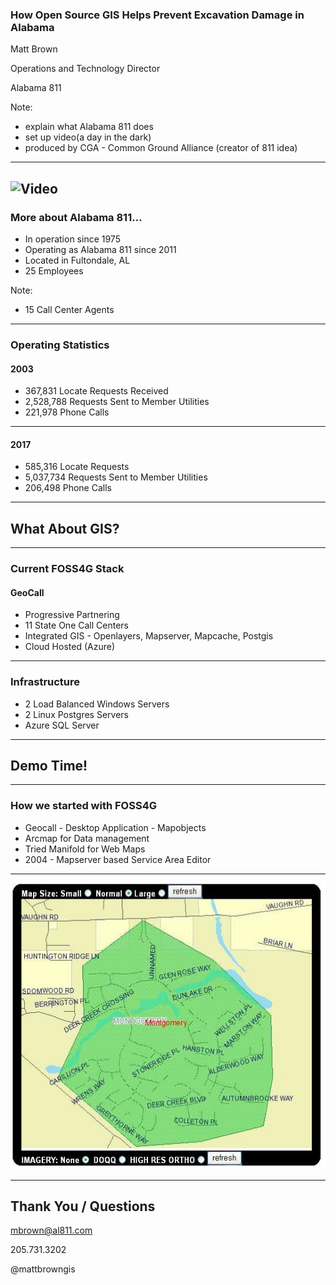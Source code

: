 ### How Open Source GIS Helps Prevent Excavation Damage in Alabama

Matt Brown

Operations and Technology Director

Alabama 811

Note:
 - explain what Alabama 811 does
 - set up video(a day in the dark)
 - produced by CGA - Common Ground Alliance (creator of 811 idea)
---
![Video](https://www.youtube.com/embed/phg5W55xCBw)
---
### More about Alabama 811...
- In operation since 1975
- Operating as Alabama 811 since 2011
- Located in Fultondale, AL
- 25 Employees

Note:
- 15 Call Center Agents

---

### Operating Statistics

#### 2003
- 367,831 Locate Requests Received
- 2,528,788 Requests Sent to Member Utilities
- 221,978 Phone Calls

---

#### 2017
- 585,316 Locate Requests
- 5,037,734 Requests Sent to Member Utilities
- 206,498 Phone Calls

---

## What About GIS?

---
### Current FOSS4G Stack 

#### GeoCall

- Progressive Partnering
- 11 State One Call Centers
- Integrated GIS - Openlayers, Mapserver, Mapcache, Postgis
- Cloud Hosted (Azure)

---

### Infrastructure
- 2 Load Balanced Windows Servers
- 2 Linux Postgres Servers
- Azure SQL Server 

---

## Demo Time!

---

### How we started with FOSS4G
- Geocall - Desktop Application - Mapobjects
- Arcmap for Data management
- Tried Manifold for Web Maps
- 2004 - Mapserver based Service Area Editor

---

![Web Map](images/mapviewer.png)

---


## Thank You / Questions

mbrown@al811.com

205.731.3202

@mattbrowngis


